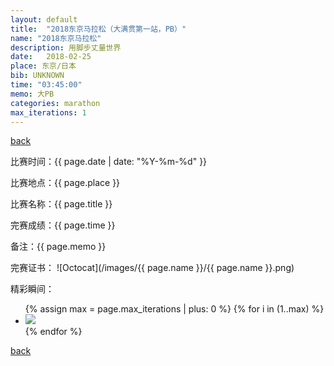 ```yaml
---
layout: default
title:  "2018东京马拉松（大满贯第一站，PB）"
name: "2018东京马拉松"
description: 用脚步丈量世界
date:   2018-02-25
place: 东京/日本
bib: UNKNOWN
time: "03:45:00"
memo: 大PB
categories: marathon
max_iterations: 1
---
```

[back](/marathon)

比赛时间：{{ page.date | date: "%Y-%m-%d" }}

比赛地点：{{ page.place }}

比赛名称：{{ page.title }}

完赛成绩：{{ page.time }}

备注：{{ page.memo }}

完赛证书：
![Octocat](/images/{{ page.name }}/{{ page.name }}.png)

精彩瞬间：
<ul>
{% assign max = page.max_iterations | plus: 0 %}
{% for i in (1..max) %}
    <li><img src="/images/{{ page.name }}/{{ page.name }}-{{ i }}.jpeg"></li>
{% endfor %}
</ul>

[back](/marathon)
